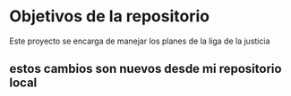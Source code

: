 # Objetivos de la repositorio

Este proyecto se encarga de manejar los planes de la liga de la justicia

## estos cambios son nuevos desde mi repositorio local